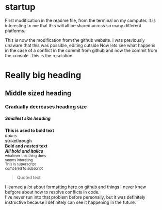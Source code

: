 # startup

First modification in the readme file, from the terminal on my computer. It is interesting to me that this will all be shared across so many different
platforms.

This is now the modification from the github website. I was previously unaware that this was possible, editing outside Now lets see what happens in the case of a conflict in the commit from github and now the commit from the console. This is the resolution.

# Really big heading
## Middle sized heading
### Gradually decreases heading size  
##### Smallest size heading

**This is used to bold text**  
*italics*  
~~strikethrough~~  
**Bold and _nested_ text**  
***All bold and italics***  
<sub> whatever this thing does  
  seems intereting</sub>  
<sup> This is superscript  
  compared to subscript</sup>  
    
  >Quoted text  

I learned a *lot* about formatting here on github and things I never knew befgore about how to resolve conflicts in code.  
I've never run into that problem before personally, but it was definitely instructive because I definitely can see it happening in the future.  
